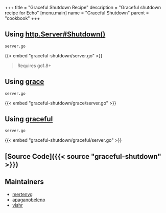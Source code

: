 +++
title = "Graceful Shutdown Recipe"
description = "Graceful shutdown recipe for Echo"
[menu.main]
  name = "Graceful Shutdown"
  parent = "cookbook"
+++

## Using [http.Server#Shutdown()](https://golang.org/pkg/net/http/#Server.Shutdown)

`server.go`

{{< embed "graceful-shutdown/server.go" >}}

> Requires go1.8+

## Using [grace](https://github.com/facebookgo/grace)

`server.go`

{{< embed "graceful-shutdown/grace/server.go" >}}

## Using [graceful](https://github.com/tylerb/graceful)

`server.go`

{{< embed "graceful-shutdown/graceful/server.go" >}}

## [Source Code]({{< source "graceful-shutdown" >}})

## Maintainers

- [mertenvg](https://github.com/mertenvg)
- [apaganobeleno](https://github.com/apaganobeleno)
- [vishr](https://github.com/vishr)
